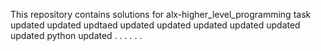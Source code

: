 This repository contains solutions for alx-higher_level_programming task
updated
updated
updtaed
updated
updated
updated
updated
updated
updated
python
updated
.
.
.
.
.
.
